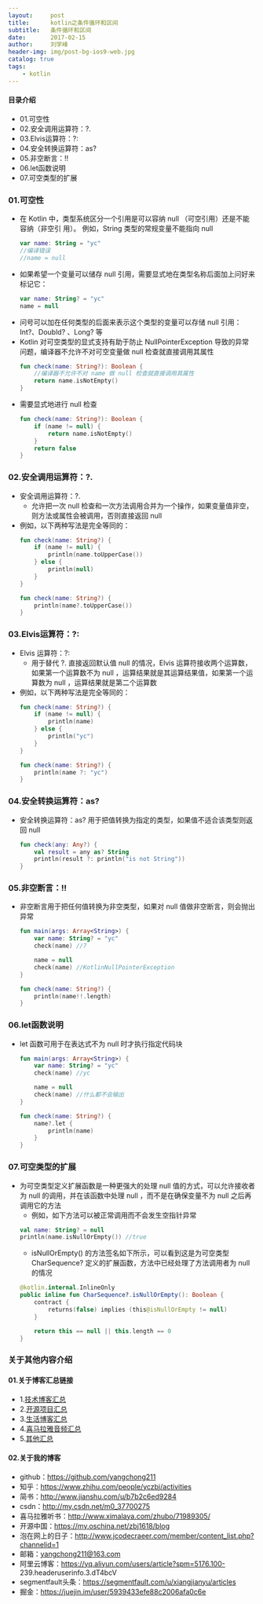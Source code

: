 ```yaml
---
layout:     post
title:      kotlin之条件循环和区间
subtitle:   条件循环和区间
date:       2017-02-15
author:     刘学峰
header-img: img/post-bg-ios9-web.jpg
catalog: true
tags:
    - kotlin
---
```


#### 目录介绍
- 01.可空性
- 02.安全调用运算符：?.
- 03.Elvis运算符：?:
- 04.安全转换运算符：as?
- 05.非空断言：!!
- 06.let函数说明
- 07.可空类型的扩展





### 01.可空性
- 在 Kotlin 中，类型系统区分一个引用是可以容纳  null  （可空引用）还是不能容纳（非空引
用）。 例如，String 类型的常规变量不能指向 null 
    ```kotlin
    var name: String = "yc"
    //编译错误
    //name = null
    ```
- 如果希望一个变量可以储存 null 引用，需要显式地在类型名称后面加上问好来标记它：
    ```kotlin
    var name: String? = "yc"
    name = null
    ```
- 问号可以加在任何类型的后面来表示这个类型的变量可以存储 null 引用：Int?、Doubld? 、Long? 等
- Kotlin 对可空类型的显式支持有助于防止 NullPointerException 导致的异常问题，编译器不允许不对可空变量做 null 检查就直接调用其属性
    ```kotlin
    fun check(name: String?): Boolean {
        //编译器不允许不对 name 做 null 检查就直接调用其属性
        return name.isNotEmpty()
    }
    ```
- 需要显式地进行 null 检查
    ```kotlin
    fun check(name: String?): Boolean {
        if (name != null) {
            return name.isNotEmpty()
        }
        return false
    }
    ```



### 02.安全调用运算符：?.
- 安全调用运算符：?. 
    - 允许把一次 null 检查和一次方法调用合并为一个操作，如果变量值非空，则方法或属性会被调用，否则直接返回 null
- 例如，以下两种写法是完全等同的：
    ```kotlin
    fun check(name: String?) {
        if (name != null) {
            println(name.toUpperCase())
        } else {
            println(null)
        }
    }
    
    fun check(name: String?) {
        println(name?.toUpperCase())
    }
    ```


### 03.Elvis运算符：?:
- Elvis 运算符：?: 
    - 用于替代 ?. 直接返回默认值 null 的情况，Elvis 运算符接收两个运算数，如果第一个运算数不为 null ，运算结果就是其运算结果值，如果第一个运算数为 null ，运算结果就是第二个运算数
- 例如，以下两种写法是完全等同的：
    ```kotlin
    fun check(name: String?) {
        if (name != null) {
            println(name)
        } else {
            println("yc")
        }
    }
    
    fun check(name: String?) {
        println(name ?: "yc")
    }
    ```



### 04.安全转换运算符：as?
- 安全转换运算符：as? 用于把值转换为指定的类型，如果值不适合该类型则返回 null
    ```kotlin
    fun check(any: Any?) {
        val result = any as? String
        println(result ?: println("is not String"))
    }
    ```



### 05.非空断言：!!
- 非空断言用于把任何值转换为非空类型，如果对 null 值做非空断言，则会抛出异常
    ```kotlin
    fun main(args: Array<String>) {
        var name: String? = "yc"
        check(name) //7
    
        name = null
        check(name) //KotlinNullPointerException
    }
    
    fun check(name: String?) {
        println(name!!.length)
    }
    ```



### 06.let函数说明
- let 函数可用于在表达式不为 null 时才执行指定代码块
    ```kotlin
    fun main(args: Array<String>) {
        var name: String? = "yc"
        check(name) //yc
    
        name = null
        check(name) //什么都不会输出
    }
    
    fun check(name: String?) {
        name?.let {
            println(name)
        }
    }
    ```


### 07.可空类型的扩展
- 为可空类型定义扩展函数是一种更强大的处理 null 值的方式，可以允许接收者为 null 的调用，并在该函数中处理 null ，而不是在确保变量不为 null 之后再调用它的方法
    - 例如，如下方法可以被正常调用而不会发生空指针异常
    ```kotlin
    val name: String? = null
    println(name.isNullOrEmpty()) //true
    ```
    - isNullOrEmpty() 的方法签名如下所示，可以看到这是为可空类型 CharSequence? 定义的扩展函数，方法中已经处理了方法调用者为 null 的情况
    ```kotlin
    @kotlin.internal.InlineOnly
    public inline fun CharSequence?.isNullOrEmpty(): Boolean {
        contract {
            returns(false) implies (this@isNullOrEmpty != null)
        }
    
        return this == null || this.length == 0
    }
    ```







### 关于其他内容介绍
#### 01.关于博客汇总链接
- 1.[技术博客汇总](https://www.jianshu.com/p/614cb839182c)
- 2.[开源项目汇总](https://blog.csdn.net/m0_37700275/article/details/80863574)
- 3.[生活博客汇总](https://blog.csdn.net/m0_37700275/article/details/79832978)
- 4.[喜马拉雅音频汇总](https://www.jianshu.com/p/f665de16d1eb)
- 5.[其他汇总](https://www.jianshu.com/p/53017c3fc75d)



#### 02.关于我的博客
- github：https://github.com/yangchong211
- 知乎：https://www.zhihu.com/people/yczbj/activities
- 简书：http://www.jianshu.com/u/b7b2c6ed9284
- csdn：http://my.csdn.net/m0_37700275
- 喜马拉雅听书：http://www.ximalaya.com/zhubo/71989305/
- 开源中国：https://my.oschina.net/zbj1618/blog
- 泡在网上的日子：http://www.jcodecraeer.com/member/content_list.php?channelid=1
- 邮箱：yangchong211@163.com
- 阿里云博客：https://yq.aliyun.com/users/article?spm=5176.100- 239.headeruserinfo.3.dT4bcV
- segmentfault头条：https://segmentfault.com/u/xiangjianyu/articles
- 掘金：https://juejin.im/user/5939433efe88c2006afa0c6e





